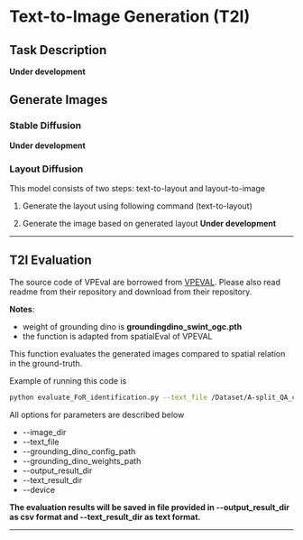 # Text-to-Image Generation (T2I)

## Task Description

**Under development**

## Generate Images

### Stable Diffusion

**Under development**

### Layout Diffusion

This model consists of two steps: text-to-layout and layout-to-image

1. Generate the layout using following command (text-to-layout)

2. Generate the image based on generated layout
**Under development**

---
## T2I Evaluation
The source code of VPEval are borrowed from [VPEVAL](https://github.com/aszala/VPEval.git).
Please also read readme from their repository and download from their repository.

**Notes**:

- weight of grounding dino is **groundingdino_swint_ogc.pth**
- the function is adapted from spatialEval of VPEVAL

This function evaluates the generated images compared to spatial relation in the ground-truth.

Example of running this code is

```bash
python evaluate_FoR_identification.py --text_file /Dataset/A-split_QA_camera_perspective.json --image_dir /models/GLIGEN/image_gen_4_shots_dir
```

All options for parameters are described below

- --image_dir
- --text_file
- --grounding_dino_config_path
- --grounding_dino_weights_path
- --output_result_dir
- --text_result_dir
- --device


**The evaluation results will be saved in file provided in --output_result_dir as csv format and --text_result_dir as text format.** 

---